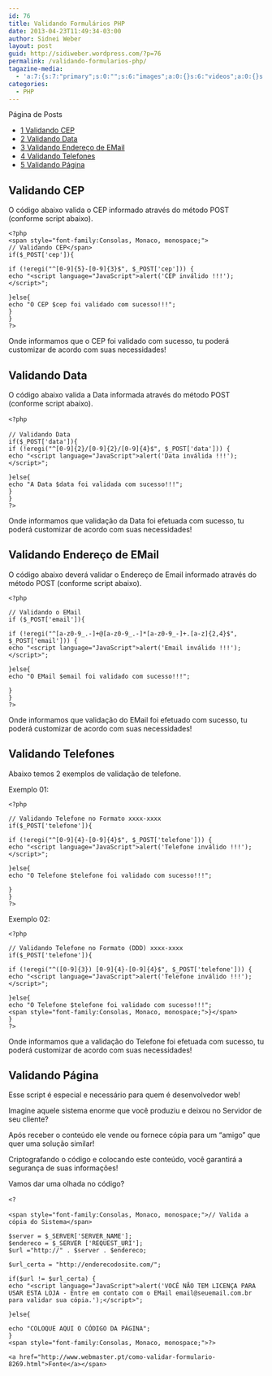 ```yaml
---
id: 76
title: Validando Formulários PHP
date: 2013-04-23T11:49:34-03:00
author: Sidnei Weber
layout: post
guid: http://sidiweber.wordpress.com/?p=76
permalink: /validando-formularios-php/
tagazine-media:
  - 'a:7:{s:7:"primary";s:0:"";s:6:"images";a:0:{}s:6:"videos";a:0:{}s:11:"image_count";i:0;s:6:"author";s:6:"469294";s:7:"blog_id";s:8:"13481587";s:9:"mod_stamp";s:19:"2013-04-23 11:51:37";}'
categories:
  - PHP
---
```

<div id="toc_container" class="no_bullets">
  <p class="toc_title">
    P&aacute;gina de Posts
  </p>
  
  <ul class="toc_list">
    <li>
      <a href="#Validando_CEP"><span class="toc_number toc_depth_1">1</span> Validando CEP</a>
    </li>
    <li>
      <a href="#Validando_Data"><span class="toc_number toc_depth_1">2</span> Validando Data</a>
    </li>
    <li>
      <a href="#Validando_Endereco_de_EMail"><span class="toc_number toc_depth_1">3</span> Validando Endereço de EMail</a>
    </li>
    <li>
      <a href="#Validando_Telefones"><span class="toc_number toc_depth_1">4</span> Validando Telefones</a>
    </li>
    <li>
      <a href="#Validando_Pagina"><span class="toc_number toc_depth_1">5</span> Validando Página</a>
    </li>
  </ul>
</div>

## <span id="Validando_CEP">Validando CEP</span>

O código abaixo valida o CEP informado através do método POST (conforme script abaixo).

    
    <?php
    <span style="font-family:Consolas, Monaco, monospace;">
    // Validando CEP</span>
    if($_POST['cep']){
    
    if (!eregi("^[0-9]{5}-[0-9]{3}$", $_POST['cep'])) {
    echo "<script language="JavaScript">alert('CEP inválido !!!');</script>";
    
    }else{
    echo "O CEP $cep foi validado com sucesso!!!";
    }
    }
    ?>
    

Onde informamos que o CEP foi validado com sucesso, tu poderá customizar de acordo com suas necessidades!

## <span id="Validando_Data">Validando Data</span>

O código abaixo valida a Data informada através do método POST (conforme script abaixo).

<span style="font-family:Consolas, Monaco, monospace;font-size:12px;line-height:18px;"><?php</span>

    // Validando Data
    if($_POST['data']){
    if (!eregi("^[0-9]{2}/[0-9]{2}/[0-9]{4}$", $_POST['data'])) {
    echo "<script language="JavaScript">alert('Data inválida !!!');</script>";
    
    }else{
    echo "A Data $data foi validada com sucesso!!!";
    }
    }
    ?>
    

Onde informamos que validação da Data foi efetuada com sucesso, tu poderá customizar de acordo com suas necessidades!

## <span id="Validando_Endereco_de_EMail">Validando Endereço de EMail</span>

O código abaixo deverá validar o Endereço de Email informado através do método POST (conforme script abaixo).

    
    <?php
    
    // Validando o EMail
    if ($_POST['email']){
    
    if (!eregi("^[a-z0-9_.-]+@[a-z0-9_.-]*[a-z0-9_-]+.[a-z]{2,4}$", $_POST['email'])) {
    echo "<script language="JavaScript">alert('Email inválido !!!');</script>";
    
    }else{
    echo "O EMail $email foi validado com sucesso!!!";
    
    }
    }
    ?>
    

Onde informamos que validação do EMail foi efetuado com sucesso, tu poderá customizar de acordo com suas necessidades!

## <span id="Validando_Telefones">Validando Telefones</span>

Abaixo temos 2 exemplos de validação de telefone.

Exemplo 01:

    
    <?php
    
    // Validando Telefone no Formato xxxx-xxxx
    if($_POST['telefone']){
    
    if (!eregi("^[0-9]{4}-[0-9]{4}$", $_POST['telefone'])) {
    echo "<script language="JavaScript">alert('Telefone inválido !!!');</script>";
    
    }else{
    echo "O Telefone $telefone foi validado com sucesso!!!";
    
    }
    }
    ?>
    

Exemplo 02:

    
    <?php
    
    // Validando Telefone no Formato (DDD) xxxx-xxxx
    if($_POST['telefone']){
    
    if (!eregi("^([0-9]{3}) [0-9]{4}-[0-9]{4}$", $_POST['telefone'])) {
    echo "<script language="JavaScript">alert('Telefone inválido !!!');</script>";
    
    }else{
    echo "O Telefone $telefone foi validado com sucesso!!!";
    <span style="font-family:Consolas, Monaco, monospace;">}</span>
    }
    ?>
    

Onde informamos que a validação do Telefone foi efetuada com sucesso, tu poderá customizar de acordo com suas necessidades!

## <span id="Validando_Pagina">Validando Página</span>

Esse script é especial e necessário para quem é desenvolvedor web!

Imagine aquele sistema enorme que você produziu e deixou no Servidor de seu cliente?

Após receber o conteúdo ele vende ou fornece cópia para um “amigo” que quer uma solução similar!

Criptografando o código e colocando este conteúdo, você garantirá a segurança de suas informações!

Vamos dar uma olhada no código?

<span style="font-family:Consolas, Monaco, monospace;font-size:12px;line-height:18px;"><?</span>

    <span style="font-family:Consolas, Monaco, monospace;">// Valida a cópia do Sistema</span>
    
    $server = $_SERVER['SERVER_NAME'];
    $endereco = $_SERVER ['REQUEST_URI'];
    $url ="http://" . $server . $endereco;
    
    $url_certa = "http://enderecodosite.com/";
    
    if($url != $url_certa) {
    echo "<script language="JavaScript">alert('VOCÊ NÃO TEM LICENÇA PARA USAR ESTA LOJA - Entre em contato com o EMail email@seuemail.com.br para validar sua cópia.');</script>";
    
    }else{
    
    echo "COLOQUE AQUI O CÓDIGO DA PÁGINA";
    }
    <span style="font-family:Consolas, Monaco, monospace;">?>
    
    <a href="http://www.webmaster.pt/como-validar-formulario-8269.html">Fonte</a></span>